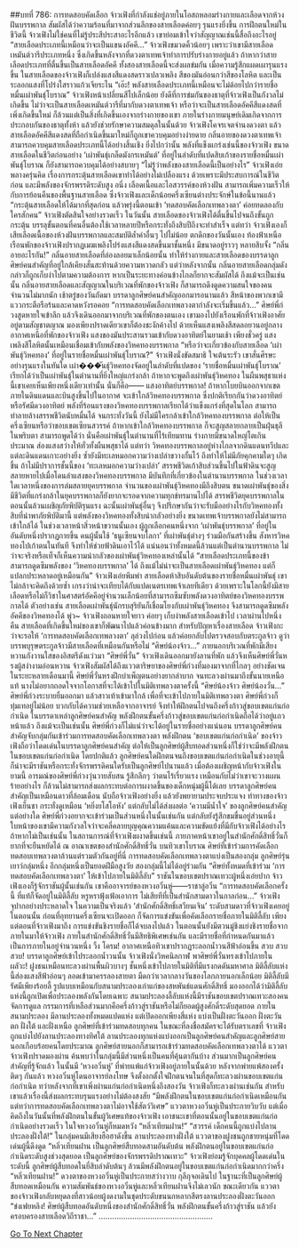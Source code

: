 ##บทที่ 786: การทดสอบคัดเลือก
จ้าวเฟิงที่กำลังแช่อยู่ภายในโอสถหลอมร่างกายและเลือดจากห้วงฝันบรรพกาล สัมผัสได้ว่าความร้อนที่มาจากส่วนลึกของสายเลือดค่อยๆ รุนแรงยิ่งขึ้น
การฝึกตนใหม่ในชีวิตนี้ จ้าวเฟิงไม่ใช่คนที่ไม่รู้ประสีประสาอะไรอีกแล้ว
เขาย่อมเข้าใจว่าสัญญาณเช่นนี้สื่อถึงอะไรอยู่
“สายเลือดประเภทนี้เหมือนว่าจะเป็นแขนงอัคคี…” จ้าวเฟิงขมวดคิ้วน้อยๆ
เพราะว่าเขามีสายเลือดเหมันต์วารีประเภทหนึ่ง ซึ่งเกิดขึ้นหลังจากที่ดวงตาเทพเจ้าทำการปรับร่างกายอยู่แล้ว
ถ้าหากว่าสายเลือดประเภทที่ตื่นขึ้นเป็นสายเลือดอัคคี ทั้งสองสายเลือดนี้จะส่งผลข่มกัน
เมื่อความรู้สึกแผดเผารุนแรงขึ้น ในสายเลือดของจ้าวเฟิงก็เปล่งแสงสีแดงสดราวเปลวเพลิง สีของมันอ่อนกว่าสีของโลหิต และเป็นระลอกแสงที่โปร่งใสราวแก้วเจียระไน
“เอ๊ะ! พลังสายเลือดประเภทนี้เหมือนจะไม่ด้อยไปกว่ารายชื่อหมื่นเผ่าพันธุ์โบราณ”
จ้าวเฟิงหน้าเปลี่ยนสีไปเล็กน้อย
ยังดีที่การข่มกันของธาตุที่จ้าวเฟิงเป็นกังวลไม่เกิดขึ้น
ไม่ว่าจะเป็นสายเลือดเหมันต์วารีที่มากับดวงตาเทพเจ้า หรือว่าจะเป็นสายเลือดอัคคีสีแดงสดที่เพิ่งเกิดขึ้นใหม่ ก็ล้วนแต่เป็นสิ่งที่เกิดขึ้นเองจากร่างกายของเขา
ภายในร่างกายมนุษย์เดิมเกิดจากการประกอบกันของธาตุทั้งห้า แล้วยังช่วยรักษาความสมดุลในนั้นด้วย
จ้าวเฟิงโคจรเจตจำนงดวงตา แล้วสายเลือดอัคคีสีแดงสดที่ถือกำเนิดขึ้นมาใหม่ก็ถูกเขาควบคุมอย่างง่ายดาย
กลิ่นอายของดวงตาเทพเจ้าสามารถควบคุมสายเลือดประเภทนี้ได้อย่างสิ้นเชิง
ยิ่งไปกว่านั้น พลังที่แข็งแกร่งเช่นนี้ของจ้าวเฟิง ขนาดสายเลือดในชีวิตก่อนอย่าง ‘เผ่าพันธุ์เกล็ดมังกรเหมันต์’ ที่อยู่ในลำดับที่แปดสิบเก้าของรายชื่อหมื่นเผ่าพันธุ์โบราณ ก็ยังสามารถควบคุมได้อย่างสบายๆ
“ไม่รู้ว่าพลังของสายเลือดนี้เป็นอย่างไร” จ้าวเฟิงเอ่ยพลางครุ่นคิด
เรื่องการกระตุ้นสายเลือดเขาทำได้อย่างไม่เปลืองแรง ด้วยเพราะมีประสบการณ์ในชีวิตก่อน และมีพลังของจักรพรรดิระดับสูง
อนึ่ง เลือดเนื้อและไอสวรรค์ของห้วงฝัน สามารถเพิ่มความเร็วให้กับการย้อนคืนของพื้นฐานสายเลือด ซึ่งจ้าวเฟิงและเด็กน้อยครึ่งเซียนต่างประจักษ์ในข้อนี้นานแล้ว
“กระตุ้นสายเลือดให้ได้มากที่สุดก่อน แล้วพรุ่งนี้ตอนเข้า ‘ทดสอบคัดเลือกเทพลวงตา’ ค่อยทดลองกับใครสักคน” จ้าวเฟิงตัดสินใจอย่างรวดเร็ว
ในวันนั้น
สายเลือดของจ้าวเฟิงได้ตื่นขึ้นไปจนถึงขั้นถูกกระตุ้น บรรลุขั้นตอนที่คนอื่นต้องใช้เวลาหลายปีหรือกระทั่งถึงสิบปีถึงจะทำสำเร็จ
แต่ทว่า จ้าวเฟิงเองก็เสียเลือดเนื้อของห้วงฝันบรรพกาลและสมบัติล้ำค่าอื่นๆ ไปไม่น้อย
ตกดึกของวันนั้นเอง
ท้องฟ้าเหนือเรือนพักของจ้าวเฟิงปรากฏเมฆเพลิงโปร่งแสงสีแดงสดขึ้นมาชั้นหนึ่ง มีขนาดอยู่ราวๆ หลายสิบจั้ง
“กลิ่นอายอะไรกัน!”
กลิ่นอายสายเลือดที่ล่องลอยมาเล็กน้อยนั้น ทำให้ร่างกายและสายเลือดของบรรดาลูกศิษย์คนสำคัญที่อยู่ใกล้เคียงสั่นสะท้านด้วยความหวาดกลัว
แต่ว่าหลังจากนั้น กลิ่นอายสายเลือดกลุ่มดังกล่าวก็ถูกเก็บงำไปตามความต้องการ หากเป็นระยะทางค่อนข้างไกลก็ยากจะสัมผัสได้
ถึงแม้จะเป็นเช่นนั้น
กลิ่นอายสายเลือดและสัญญาณในบริเวณที่พักของจ้าวเฟิง ก็สามารถดึงดูดความสนใจของคนจำนวนไม่มากนัก
เช้าตรู่ของวันถัดมา
บรรดาลูกศิษย์คนสำคัญออกมารอนานแล้ว สีหน้าของพวกเขามีแววกระตือรือร้นและคาดหวังรอคอย
“การทดสอบคัดเลือกเทพลวงตากำลังจะเริ่มขึ้นแล้ว…”
ศิษย์พี่ก่วงสูดหายใจเข้าลึก แล้วจึงเดินออกมาจากบริเวณที่พักของตนเอง
เขามองไปยังเรือนพักที่จ้าวเฟิงอาศัยอยู่ตามสัญชาตญาณ
มองเพียงปราดเดียวเขาก็ต้องชะงักค้างไป
ด้วยเห็นแสงเพลิงสีสดลอยวนอยู่กลางอากาศเหนือที่พักของจ้าวเฟิง แสงของมันประสานรวมเข้ากับดวงอาทิตย์ในยามเช้า
เพียงชั่วครู่ แสงเพลิงสีโลหิตนั้นเหมือนเชื่อมเข้ากับพลังของวิหคทองบรรพกาล
“หรือว่าจะเกี่ยวข้องกับสายเลือด ‘เผ่าพันธุ์วิหคทอง’ ที่อยู่ในรายชื่อหมื่นเผ่าพันธุ์โบราณ?”
จ้าวเฟิงนั่งขัดสมาธิ ใจเต้นระรัว
เขาสั่นศีรษะอย่างรุนแรงในทันใด
เผ่า���ันธุ์วิหคทองจัดอยู่ในลำดับที่แปดของ ‘รายชื่อหมื่นเผ่าพันธุ์โบราณ’ เรียกได้ว่าเป็นเผ่าพันธุ์ในตำนานที่ยิ่งใหญ่แกร่งกล้า
ถ้าหากจะพูดถึงเผ่าพันธุ์วิหคทอง ในผืนพสุธาแห่งนี้เขาเคยเห็นเพียงหนึ่งเดียวเท่านั้น นั่นก็คือ—— แสงอาทิตย์บรรพกาล!
ถ้าหากโบยบินออกจากเขตภายในดินแดนและบินสูงขึ้นไปในอากาศ จะเข้าใกล้วิหคทองบรรพกาล ซึ่งปกติเรียกกันว่าดวงอาทิตย์หรือรัศมีดวงอาทิตย์
พลังที่ร้อนแรงของวิหคทองบรรพกาลเรียกได้ว่าแข็งแกร่งที่สุดในโลก สามารถทำลายล้างสรรพชีวิตนับหมื่นได้
จนกระทั่งวันนี้ ยังไม่มีใครกล้าเข้าใกล้วิหคทองบรรพกาล
ต่อให้เป็นครึ่งเซียนหรือว่าขอบเขตเซียนสวรรค์ ถ้าหากเข้าใกล้วิหคทองบรรพกาล ก็จะสูญสลายกลายเป็นฝุ่นธุลีในพริบตา
สามารถพูดได้ว่า นั่นคือเผ่าพันธุ์ในตำนานที่ไร้เทียมทาน ร่างกายมีขนาดใหญ่โตเกินประมาณ ส่องแสงสว่างให้ทั่วทั้งผืนพสุธาได้
แต่ทว่า
วิหคทองบรรพกาลอยู่ห่างไกลจากดินแดนทวีปและแต่ละดินแดนเกาะอย่างยิ่ง ซ้ำยังมีทะเลหมอกความว่างเปล่าขวางกั้นไว้ ถึงทำให้ไม่มีภัยคุกคามใดๆ เกิดขึ้น
ถ้าไม่มีปราการชั้นนี้ของ ‘ทะเลหมอกความว่างเปล่า’ สรรพชีวิตเก้าสิบส่วนขึ้นไปในฟ้าดินจะสูญสลายหายไปเมื่อโดนลำแสงของวิหคทองบรรพกาล
มีบันทึกที่เกี่ยวข้องในตำนานบรรพกาล
ในช่วงเวลาใดเวลาหนึ่งของการล่มสลายยุคบรรพกาล จำนวนของเผ่าพันธุ์วิหคทองมีถึงสิบตน ขนาดเผ่าพันธุ์ของสิ่งมีชีวิตที่แกร่งกล้าในยุคบรรพกาลก็ยังยากจะรอดจากความทุกข์ทรมานไปได้
สรรพชีวิตยุคบรรพกาลในตอนนั้นล้วนเผชิญภัยพิบัติรุนแรง
ฉะนั้นเผ่าพันธุ์อื่นๆ จึงปรึกษากันว่าจะรับมืออย่างไรกับวิหคทองทั้งสิบที่นำพาภัยพิบัติมานี้
แต่พลังของวิหคทองทั้งสิบน่ากลัวอย่างยิ่ง ขนาดเทพเจ้าบรรพกาลยังไม่สามารถเข้าใกล้ได้
ในช่วงเวลาหน้าสิ่วหน้าขวานนั้นเอง
ผู้ถูกเลือกคนหนึ่งจาก ‘เผ่าพันธุ์บรรพกาล’ ที่อยู่ในอันดับหนึ่งปรากฏกายขึ้น คนผู้นั้นใช้ ‘ธนูเซียนจบโลกา’ ที่เผ่าพันธุ์ต่างๆ ร่วมมือกันสร้างขึ้น สังหารวิหคทองไปเก้าตนในทันที จึงทำให้ช่วยฟ้าดินเอาไว้ได้
แน่นอนว่าทั้งหมดนี้ล้วนแต่เป็นตำนานบรรพกาล ไม่ว่าจะจริงหรือเท็จก็เห็นความน่ากลัวของเผ่าพันธุ์วิหคทองเหล่านั้นได้
“สายเลือดประเภทนี้ของข้า สามารถดูดซึมพลังของ ‘วิหคทองบรรพกาล’ ได้ ถึงแม้ไม่น่าจะเป็นสายเลือดเผ่าพันธุ์วิหคทอง แต่ก็แปลกประหลาดอยู่เหมือนกัน”
จ้าวเฟิงเอ่ยพึมพำ
สายเลือดห้าสิบอันดับต้นของรายชื่อหมื่นเผ่าพันธุ์ เขาไม่กล้าจะคิดถึงด้วยซ้ำ เกรงว่าน่าจะเทียบได้กับแปดเนตรเทพเจ้าเลยทีเดียว
ด้วยเพราะในโลกนี้ยังมีสายเลือดหรือไม่ก็วิชาในศาสตร์อัคคีอยู่จำนวนเล็กน้อยที่สามารถซึมซับพลังดวงอาทิตย์ของวิหคทองบรรพกาลได้
ตัวอย่างเช่น สายเลือดเผ่าพันธุ์นักรบสุริยันก็เชื่อมโยงกับเผ่าพันธุ์วิหคทอง จึงสามารถดูดซึมพลังอัคคีของวิหคทองได้
พู่ว~
จ้าวเฟิงถอนหายใจยาว ค่อยๆ เก็บงำพลังสายเลือดเข้าไป
เวลาผ่านไปหนึ่งคืน สายเลือดที่เกิดขึ้นใหม่ของเขาก็พัฒนาไปแล้วค่อนข้างมาก
สำหรับปัญหาเรื่องสายเลือด จ้าวเฟิงกะว่าจะรอให้ ‘การทดสอบคัดเลือกเทพลวงตา’ ลุล่วงไปก่อน แล้วค่อยกลับไปตรวจสอบกับตระกูลจ้าว ดูว่าบรรพบุรุษตระกูลจ้าวมีสายเลือดที่เหมือนกันหรือไม่
“ศิษย์น้องจ้าว…”
ภายนอกบริเวณที่พักมีเสียงหวานกังวานใสของอิสตรีดังแว่วมา
“ศิษย์พี่วั่น”
จ้าวเฟิงเดินออกมายังลานที่พัก แล้วจึงเห็นศิษย์พี่วั่นหรงผู้สง่างามอ่อนหวาน
จ้าวเฟิงสัมผัสได้ถึงแววตาริษยาของศิษย์พี่ก่วงที่มองมาจากที่ไกลๆ อย่างชัดเจน
ในระยะหลายเดือนมานี้ ศิษย์พี่วั่นหรงฝึกบำเพ็ญตนอย่างยากลำบาก จนทะลวงผ่านมาถึงขั้นนายเหนือแท้ นางไม่อยากถอดใจจากโอกาสที่จะได้เข้าไปในมิติเทพลวงตาครั้งนี้
“ศิษย์น้องจ้าว ศิษย์น้องวั่น…” ศิษย์พี่ก่วงระบายยิ้มออกมา แล้วสาวเท้าเข้ามาใกล้
เพื่อที่จะเข้าไปภายในมิติเทพลวงตา ศิษย์พี่ก่วงก็ทุ่มเทอยู่ไม่น้อย บวกกับได้ความช่วยเหลือจากอาจารย์ จึงทำให้ฝึกตนไปจนถึงครึ่งก้าวสู่ขอบเขตแก่นก่อกำเนิด
ในบรรดาเหล่าลูกศิษย์คนสำคัญ พลังฝึกตนขั้นครึ่งก้าวสู่ขอบเขตแก่นก่อกำเนิดถือได้ว่าอยู่แถวหน้าแล้ว
ถึงแม้จะเป็นเช่นนั้น ศิษย์พี่ก่วงก็ไม่แน่ว่าจะได้อยู่ในรายชื่ออย่างแน่นอน
บรรดาลูกศิษย์คนสำคัญจับกลุ่มกันเข้าร่วมการทดสอบคัดเลือกเทพลวงตา
พลังฝึกตน ‘ขอบเขตแก่นก่อกำเนิด’ ของจ้าวเฟิงถือว่าโดดเด่นในบรรดาลูกศิษย์คนสำคัญ
ต่อให้เป็นลูกศิษย์ผู้สืบทอดส่วนหนึ่งก็ใช่ว่าจะมีพลังฝึกตนในขอบเขตแก่นก่อกำเนิด
โดยปกติแล้ว ลูกศิษย์คนใดฝึกตนจนถึงขอบเขตแก่นก่อกำเนิดในช่วงอายุนี้ ก็น่าจะมีราชันหรือกระทั่งจักรพรรดิคนใดรับเป็นลูกศิษย์ไปนานแล้ว
เมื่อต้องเผชิญหน้ากับจ้าวเฟิงในยามนี้ อารมณ์ของศิษย์พี่ก่วงวุ่นวายสับสน รู้สึกลึกๆ ว่าตนไร้เรี่ยวแรง
เหมือนกับไม่ว่าเขาจะวางแผนร้ายอย่างไร ก็ล้วนไม่สามารถส่งผลกระทบต่อการผงาดขึ้นของเด็กหนุ่มผู้นี้ได้เลย
บรรดาลูกศิษย์คนสำคัญเป็นเหมือนดาวที่ล้อมเดือน นับถือจ้าวเฟิงอย่างยิ่ง แล้วยังพยายามประจบประแจง
ท่าทางของจ้าวเฟิงเย็นชา กระทั่งดูเหมือน ‘หยิ่งยโสโอหัง’ แต่กลับไม่ได้ส่งผลต่อ ‘ความมีน้ำใจ’ ของลูกศิษย์คนสำคัญแต่อย่างใด
ศิษย์พี่ก่วงอยากจะเข้าร่วมเป็นส่วนหนึ่งในนั้นเช่นกัน แต่กลับยังรู้สึกขมขื่นอยู่ส่วนหนึ่ง
ใบหน้าของเขามีความกังวลใจว่าจะคลี่คลายบุญคุณความแค้นและความขัดแย้งที่มีกับจ้าวเฟิงได้อย่างไร
ถ้าหากไม่เป็นเช่นนั้น ในสถานการณ์ที่จ้าวเฟิงผงาดขึ้นเช่นนี้ ภายภาคหน้าเขาอยู่ในสำนักศักดิ์สิทธิ์วั่นก็ยากที่จะยืนหยัดได้
ณ อาณาเขตของสำนักศักดิ์สิทธิ์วั่น บนทิวเขาโบราณ
ศิษย์ที่เข้าร่วมการคัดเลือกทดสอบเทพลวงตาล้วนแต่รวมตัวกันอยู่ที่นี่
การทดสอบคัดเลือกเทพลวงตาแบ่งเป็นสองกลุ่ม
ลูกศิษย์รุ่นเยาว์กลุ่มหนึ่ง อีกกลุ่มหนึ่งเป็นยอดฝีมือสูงวัย สองกลุ่มนี้ไม่ได้อยู่ร่วมกัน
“ศิษย์ทั้งหมดที่เข้าร่วม ‘การทดสอบคัดเลือกเทพลวงตา’ ให้เข้าไปภายในมิติลี้ลับ”
ราชันในขอบเขตปราณเทวะผู้หนึ่งเอ่ยปาก
จ้าวเฟิงเองก็รู้จักราชันผู้นั้นเช่นกัน เขาคืออาจารย์ของหวงอวิ๋นหู่——ราชาลู่อวิ๋น
“การทดสอบคัดเลือกครั้งนี้ ที่แท้ก็จัดอยู่ในมิติลี้ลับ หรูหราฟุ้งเฟ้อเอาการ ไม่เสียทีที่เป็นสำนักสามดาวในกาลก่อน…”
จ้าวเฟิงจุปากอย่างประหลาดใจ
ในความเป็นจริงแล้ว ‘สำนักศักดิ์สิทธิ์เสวียนเจิน’ ระดับสามดาวที่จ้าวเฟิงเคยอยู่ในตอนนั้น ก่อนที่อุทยานครึ่งเซียนจะเปิดออก ก็จัดการแข่งขันเพื่อคัดเลือกรายชื่อภายในมิติลี้ลับ
เพียงแต่ตอนที่จ้าวเฟิงมาถึง การแข่งขันชิงรายชื่อก็ได้จบลงไปแล้ว
ในตอนนั้นยังมีตวนมู่ชิงแย่งชิงรายชื่อจากภายในมาให้จ้าวเฟิง
ภายในสำนักศักดิ์สิทธิ์วั่นมีสิทธิพิเศษเช่นกัน และมีรายชื่อที่กำหนดกันมาแล้วเป็นการภายในอยู่จำนวนหนึ่ง
วิ้ง โครม!
อากาศเหนือทิวเขาปรากฏระลอกน้ำวนสีฟ้าอ่อนขึ้น
สวบ สวบ สวบ!
บรรดาลูกศิษย์เข้าไประลอกน้ำวนนั้น
จ้าวเฟิงนั่งวิหคนิลกาฬ พาศิษย์พี่วั่นหรงเข้าไปภายใน
ผลัวะ!
ฝูงชนเหมือนทะลวงผ่านพื้นผิวบางๆ ชั้นหนึ่งเข้าไปภายในมิติที่มีแรงกดดันมหาศาล
มิติลี้ลับแห่งนี้ส่องแสงสีฟ้าอ่อนๆ ลอดเข้ามาครรลองสายตา มืดกว่าเวลากลางวันของโลกภายนอกเล็กน้อย
มิติลี้ลับมีรัศมีเพียงร้อยลี้ รูปแบบเหมือนกับสนามประลองเก่าแก่ของสหพันธ์แดนศักดิ์สิทธิ์
มองออกได้ว่ามิติลี้ลับแห่งนี้ถูกเปิดเพื่อประลองพลังกันโดยเฉพาะ
สนามประลองลี้ลับแห่งนี้มีราชันขอบเขตปราณเทวะสองคนจัดการดูแล กรรมการที่เหลือส่วนมากคือครึ่งก้าวสู่ราชันหรือไม่ก็ยอดผู้สูงศักดิ์ระดับสุดยอด
ภายในสนามประลอง มีลานประลองทั้งหมดแปดแห่ง แต่เปิดออกเพียงสี่แห่ง แบ่งเป็นฝั่งตะวันออก ฝั่งตะวันตก ฝั่งใต้ และฝั่งเหนือ
ลูกศิษย์ที่เข้าร่วมทดสอบทุกคน ในขณะที่ลงชื่อสมัครจะได้รับตราเลขที่
จ้าวเฟิงถูกแบ่งไปยังลานประลองทางทิศใต้
ลานประลองทุกแห่งแบ่งออกเป็นลูกศิษย์คนสำคัญและลูกศิษย์สายนอกเกือบร้อยคนโดยประมาณ
ลูกศิษย์สายนอกก็สามารถเข้าร่วมทดสอบคัดเลือกเทพลวงตาได้
แววตาจ้าวเฟิงปราดมองผ่าน ค้นพบว่าในกลุ่มนี้มีส่วนหนึ่งเป็นคนที่คุ้นตากันบ้าง ส่วนมากเป็นลูกศิษย์คนสำคัญที่รู้จักแล้ว
ในนั้นมี ‘หวงอวิ๋นหู่’ ที่พ่ายแพ้แก่จ้าวเฟิงอยู่ภายในนั้นด้วย
หลังจากพ่ายแพ้สองครั้งติดๆ กันแล้ว หวงอวิ๋นหู่โดนอาจารย์ลงโทษ จึงตั้งอกตั้งใจฝึกตนจนในที่สุดก็ทะลวงผ่านขอบเขตแก่นก่อกำเนิด
ทว่าหลังจากที่เขาเพิ่งผ่านแก่นก่อกำเนิดหนึ่งถึงสองวัน จ้าวเฟิงก็ทะลวงผ่านเช่นกัน
สำหรับเขาแล้วเรื่องนี้ส่งผลกระทบรุนแรงอย่างไม่ต้องสงสัย
“มีพลังฝึกตนในขอบเขตแก่นก่อกำเนิดเหมือนกัน แต่ทว่าการทดสอบคัดเลือกเทพลวงตาไม่อาจใช้สัตว์วิเศษ”
แววตาหวงอวิ๋นหู่เป็นประกายวิบวับ
แต่เมื่อคิดถึงในวันนั้นที่พลังฝึกตนในขั้นผู้วิเศษแท้ของจ้าวเฟิง เอาชนะเขาที่ตอนนั้นอยู่ในขอบเขตแก่นก่อกำเนิดอย่างรวดเร็ว ในใจหวงอวิ๋นหู่ก็หมดหวัง
“หลิ่วเทียนฝาน!”
“สวรรค์ เด็กคนนี้ถูกแบ่งไปลานประลองฝั่งใต้!”
ในกลุ่มคนมีเสียงฮือฮาดังขึ้น
ลานประลองทางฝั่งใต้ แววตาของฝูงชนถูกชายหนุ่มที่โดดเด่นผู้นี้ดึงดูด
“หลิ่วเทียนฝาน เป็นลูกศิษย์สืบทอดสามอันดับต้น พลังฝึกตนอยู่ในขอบเขตแก่นก่อกำเนิดระดับสูงช่วงสุดยอด เป็นลูกศิษย์ของจักรพรรดิปราณเทวะ”
จ้าวเฟิงย่อมรู้จักบุคคลผู้โดดเด่นในระดับนี้
ลูกศิษย์ผู้สืบทอดในยี่สิบลำดับต้นๆ ล้วนมีพลังฝึกตนอยู่ในขอบเขตแก่นก่อกำเนิดมากกว่าครึ่ง
“หลิ่วเทียนฝาน!” ดวงตาของหวงอวิ๋นหู่เป็นประกายสว่างวาบ กุลีกุจอเดินไป
ในฐานะที่เป็นลูกศิษย์ผู้สืบทอดเหมือนกัน ความสัมพันธ์ของหวงอวิ๋นหู่และหลิ่วเทียนฝานจึงไม่เลวนัก
ขณะเดียวกัน แววตาของจ้าวเฟิงกลับหยุดลงที่สาวน้อยผู้งดงามในชุดประดับขนนกหลากสีตรงลานประลองฝั่งตะวันออก
“ข่งเฟยหลิง! ศิษย์ผู้สืบทอดอันดับหนึ่งของสำนักศักดิ์สิทธิ์วั่น พลังฝึกตนขั้นครึ่งก้าวสู่ราชัน แล้วยังครอบครองสายเลือดวิถีราชา…”
...................................................



[Go To Next Chapter]( ./24.md)